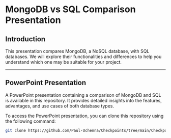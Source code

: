 # MongoDB vs SQL Comparison Presentation

## Introduction

This presentation compares MongoDB, a NoSQL database, with SQL databases. We will explore their functionalities and differences to help you understand which one may be suitable for your project.

---

## PowerPoint Presentation

A PowerPoint presentation containing a comparison of MongoDB and SQL is available in this repository. It provides detailed insights into the features, advantages, and use cases of both database types.

To access the PowerPoint presentation, you can clone this repository using the following command:

```bash
git clone https://github.com/Paul-Uchenna/Checkpoints/tree/main/Checkpoints%20Databases/chechpoint1-Introduction%20to%20DB
```
